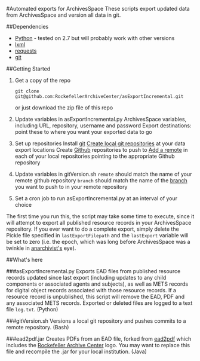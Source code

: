 #Automated exports for ArchivesSpace
These scripts export updated data from ArchivesSpace and version all data in git.

##Dependencies
* [Python](https://www.python.org/) - tested on 2.7 but will probably work with other versions
* [lxml](http://lxml.de/)
* [requests](http://www.python-requests.org/en/latest/)
* [git](https://git-scm.com/)

##Getting Started
1.  Get a copy of the repo

        git clone git@github.com:RockefellerArchiveCenter/asExportIncremental.git

    or just download the zip file of this repo
2.  Update variables in asExportIncremental.py
    ArchivesSpace variables, including URL, repository, username and password
    Export destinations: point these to where you want your exported data to go
3.  Set up repositories
    Install [git](https://git-scm.com/book/en/v2/Getting-Started-Installing-Git)
    [Create local git repositories](https://git-scm.com/book/en/v2/Git-Basics-Getting-a-Git-Repository) at your data export locations
    Create [Github](http://github.com) repositories to push to
    [Add a remote](http://git-scm.com/docs/git-remote) in each of your local repositories pointing to the appropriate Github repository
4.  Update variables in gitVersion.sh
    `remote` should match the name of your remote github repository
    `branch` should match the name of the [branch]() you want to push to in your remote repository
5.  Set a cron job to run asExportIncremental.py at an interval of your choice

The first time you run this, the script may take some time to execute, since it will attempt to export all published resource records in your ArchivesSpace repository. If you ever want to do a complete export, simply delete the Pickle file specified in `lastExportFilepath` and the `lastExport` variable will be set to zero (i.e. the epoch, which was long before ArchivesSpace was a twinkle in [anarchivist's](https://github.com/anarchivist) eye).

##What's here

###asExportIncremental.py
Exports EAD files from published resource records updated since last export (including updates to any child components or associated agents and subjects), as well as METS records for digital object records associated with those resource records. If a resource record is unpublished, this script will remove the EAD, PDF and any associated METS records. Exported or deleted files are logged to a text file `log.txt`. (Python)

###gitVersion.sh
Versions a local git repository and pushes commits to a remote repository. (Bash)

###ead2pdf.jar
Creates PDFs from an EAD file, forked from [ead2pdf](http://github.com/archivesspace/ead2pdf/) which includes the [Rockefeller Archive Center](https://github.com/RockefellerArchiveCenter) logo. You may want to replace this file and recompile the .jar for your local institution. (Java)
